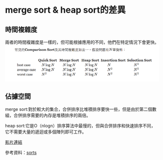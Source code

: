 # merge sort & heap sort的差異

## 時間複雜度

兩者的時間複雜度是一樣的，但可能根據應用的不同，他們在特定情況下會更快。
![image](https://github.com/06170228/my-note/blob/master/Image/%E6%99%82%E9%96%93%E8%A4%87%E9%9B%9C%E5%BA%A6.png)

## 佔據空間

merge sort:對於較大的集合，合併排序比堆積排序要快一些，但是由於第二個數組，合併排序需要的內存是堆積排序的兩倍。

heap sort:它是O（nlogn）排序算法中最慢的，但與合併排序和快速排序不同，它不需要大量的遞迴或多個陣列即可工作。

[影片連結](https://youtu.be/H5kAcmGOn4Q)

參考資料：[sorts](http://www-cs-students.stanford.edu/~rashmi/projects/Sorting.pdf)

